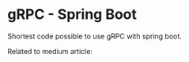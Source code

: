 # gRPC - Spring Boot 

Shortest code possible to use gRPC with spring boot. 

Related to medium article: 